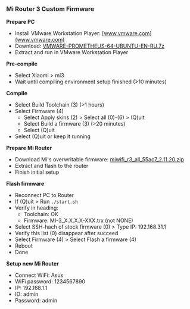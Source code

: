 ### Mi Router 3 Custom Firmware

**Prepare PC**
- Install VMware Workstation Player: [www.vmware.com](www.vmware.com)
- Download: [VMWARE-PROMETHEUS-64-UBUNTU-EN-RU.7z](https://disk.yandex.ru/d/6EpD2EpHmB82o)
- Extract and run in VMware Workstation Player

**Pre-compile**
- Select Xiaomi > mi3
- Wait until compiling environment setup finished (>10 minutes)

**Compile**
- Select Build Toolchain (3) (>1 hours)
- Select Firmware (4)
    - Select Apply skins (2) > Select all (0)-(6) > (Q)uit
    - Select Build a firmware (3) (>20 minutes)
    - Select (Q)uit
- Select (Q)uit or keep it running

**Prepare Mi Router**
- Download Mi's overwritable firmware: [miwifi_r3_all_55ac7_2.11.20.zip](https://www.dropbox.com/s/r09dl0or4z2iyxh/miwifi_r3_all_55ac7_2.11.20.zip?dl=1)
- Extract and flash to the router
- Finish initial setup

**Flash firmware**
- Reconnect PC to Router
- If (Q)uit > Run `./start.sh`
- Verify in heading:
    - Toolchain: OK
    - Firmware: MI-3_X.X.X.X-XXX.trx (not NONE)
- Select SSH-hach of stock firmware (0) > Type IP: 192.168.31.1
- Verify this list (0) disappear after succeed
- Select Firmware (4) > Select Flash a firmware (4)
- Reboot
- Done

**Setup new Mi Router**
- Connect WiFi: Asus
- WiFi password: 1234567890
- IP: 192.168.1.1
- ID: admin
- Password: admin

    
